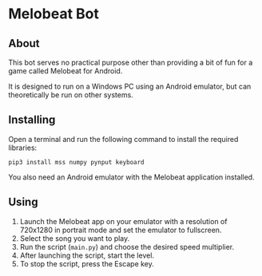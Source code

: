 # Melobeat Bot

## About

This bot serves no practical purpose other than providing a bit of fun for a game called Melobeat for Android.

It is designed to run on a Windows PC using an Android emulator, but can theoretically be run on other systems.

## Installing

Open a terminal and run the following command to install the required libraries:

```
pip3 install mss numpy pynput keyboard
```

You also need an Android emulator with the Melobeat application installed.

## Using

1. Launch the Melobeat app on your emulator with a resolution of 720x1280 in portrait mode and set the emulator to fullscreen.
2. Select the song you want to play.
3. Run the script (`main.py`) and choose the desired speed multiplier.
4. After launching the script, start the level.
5. To stop the script, press the Escape key.
